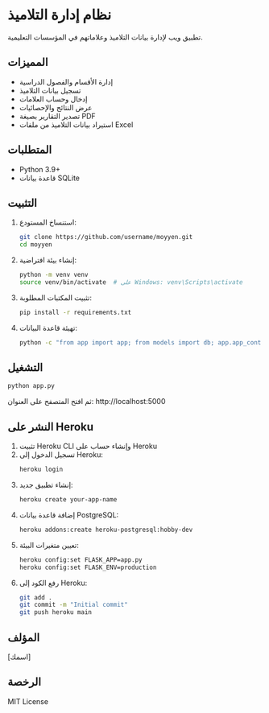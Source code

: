 # نظام إدارة التلاميذ

تطبيق ويب لإدارة بيانات التلاميذ وعلاماتهم في المؤسسات التعليمية.

## المميزات

- إدارة الأقسام والفصول الدراسية
- تسجيل بيانات التلاميذ
- إدخال وحساب العلامات
- عرض النتائج والإحصائيات
- تصدير التقارير بصيغة PDF
- استيراد بيانات التلاميذ من ملفات Excel

## المتطلبات

- Python 3.9+
- قاعدة بيانات SQLite

## التثبيت

1. استنساخ المستودع:
   ```bash
   git clone https://github.com/username/moyyen.git
   cd moyyen
   ```

2. إنشاء بيئة افتراضية:
   ```bash
   python -m venv venv
   source venv/bin/activate  # على Windows: venv\Scripts\activate
   ```

3. تثبيت المكتبات المطلوبة:
   ```bash
   pip install -r requirements.txt
   ```

4. تهيئة قاعدة البيانات:
   ```bash
   python -c "from app import app; from models import db; app.app_context().push(); db.create_all()"
   ```

## التشغيل

```bash
python app.py
```

ثم افتح المتصفح على العنوان: http://localhost:5000

## النشر على Heroku

1. تثبيت Heroku CLI وإنشاء حساب على Heroku
2. تسجيل الدخول إلى Heroku:
   ```bash
   heroku login
   ```
3. إنشاء تطبيق جديد:
   ```bash
   heroku create your-app-name
   ```
4. إضافة قاعدة بيانات PostgreSQL:
   ```bash
   heroku addons:create heroku-postgresql:hobby-dev
   ```
5. تعيين متغيرات البيئة:
   ```bash
   heroku config:set FLASK_APP=app.py
   heroku config:set FLASK_ENV=production
   ```
6. رفع الكود إلى Heroku:
   ```bash
   git add .
   git commit -m "Initial commit"
   git push heroku main
   ```

## المؤلف

[اسمك]

## الرخصة

MIT License
